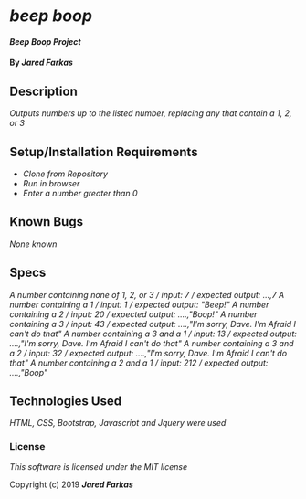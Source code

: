 # _beep boop_

#### _Beep Boop Project_

#### By _**Jared Farkas**_

## Description

_Outputs numbers up to the listed number, replacing any that contain a 1, 2, or 3_

## Setup/Installation Requirements

* _Clone from Repository_
* _Run in browser_
* _Enter a number greater than 0_


## Known Bugs

_None known_

## Specs
_*A number containing none of 1, 2, or 3 / input: 7 / expected output: ...,7*_
_*A number containing a 1 / input: 1 / expected output: "Beep!"*_
_*A number containing a 2 / input: 20 / expected output: ....,"Boop!"*_
_*A number containing a 3 / input: 43 /  expected output: ....,"I'm sorry, Dave. I'm Afraid I can't do that"*_
_*A number containing a 3 and a 1 / input: 13 /  expected output: ....,"I'm sorry, Dave. I'm Afraid I can't do that"*_
_*A number containing a 3 and a 2 / input: 32 /  expected output: ....,"I'm sorry, Dave. I'm Afraid I can't do that"*_
_*A number containing a 2 and a 1 / input: 212 /  expected output: ....,"Boop"*_

## Technologies Used

_HTML, CSS, Bootstrap, Javascript and Jquery were used_

### License

*This software is licensed under the MIT license*

Copyright (c) 2019 **_Jared Farkas_**
